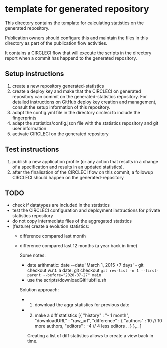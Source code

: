 # template for generated repository
This directory contains the template for calculating statistics on the generated repository.

Publication owners should configure this and maintain the files in this directory as part of the publication flow activities.

It contains a CIRCLECI flow that will execute the scripts in the directory report when a commit has happend to the generated repository.

## Setup instructions

1. create a new repository generated-statistics
2. create a deploy key and make that the CIRCLECI on generated repository can commit on the generated-statistics repository.
   For detailed instructions on GitHub deploy key creation and management, consult the setup information of this repository.
3. adapt the config.yml file in the directory circleci to include the fingerprints
4. adapt the statistics/config.json file with the statistics repository and git user information
5. activate CIRCLECI on the generated repository


## Test instructions

1. publish a new application profile (or any action that results in a change of a specification and results in an updated statistics).
2. after the finalisation of the CIRCLECI flow on this commit, a followup CIRCLECI should happen on the generated-repository 


## TODO

- check if datatypes are included in the statistics
- test the CIRCLECI configuration and deployment instructions for private statistics repository
- do not copy intermediate files of the aggregated statistics
- (feature) create a evolution statistics: 
     - difference compared last month 
     - difference compared last 12 months (a year back in time)

       Some notes: 
          - date arithmatic: date --date 'March 1, 2015 +7 days'
	  - git checkout w.r.t. a date: git checkout `git rev-list -n 1 --first-parent --before="2020-07-27" main`
          - use the scripts/downloadGitHubfile.sh

       Solution approach:
          - 1. download the aggr statistics for previous date
          - 2. make a diff statistics
                  [{
                    "history" : "- 1 month",
                    "downloadURL" : "raw_url",
                    "difference" : {
                        "authors" : 10 // 10 more authors,
                        "editors" : -4 // 4 less editors
                        ..
                        }
                   },.. ]
            
            Creating a list of diff statistics allows to create a view back in time.


